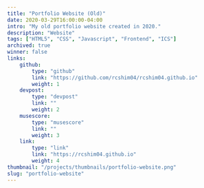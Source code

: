 ```yaml
---
title: "Portfolio Website (Old)"
date: 2020-03-29T16:00:00-04:00
intro: "My old portfolio website created in 2020."
description: "Website"
tags: ["HTML5", "CSS", "Javascript", "Frontend", "ICS"]
archived: true
winner: false
links: 
    github: 
        type: "github"
        link: "https://github.com/rcshim04/rcshim04.github.io"
        weight: 1
    devpost:
        type: "devpost"
        link: ""
        weight: 2
    musescore:
        type: "musescore"
        link: ""
        weight: 3
    link:
        type: "link"
        link: "https://rcshim04.github.io"
        weight: 4
thumbnail: "/projects/thumbnails/portfolio-website.png"
slug: "portfolio-website"
---
```


